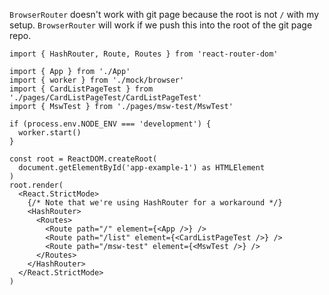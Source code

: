 
`BrowserRouter` doesn't work with git page because the root is not `/` with my setup. `BrowserRouter` will work if we push this into the root of the git page repo.

```tsx
import { HashRouter, Route, Routes } from 'react-router-dom'

import { App } from './App'
import { worker } from './mock/browser'
import { CardListPageTest } from './pages/CardListPageTest/CardListPageTest'
import { MswTest } from './pages/msw-test/MswTest'

if (process.env.NODE_ENV === 'development') {
  worker.start()
}

const root = ReactDOM.createRoot(
  document.getElementById('app-example-1') as HTMLElement
)
root.render(
  <React.StrictMode>
    {/* Note that we're using HashRouter for a workaround */}
    <HashRouter>
      <Routes>
        <Route path="/" element={<App />} />
        <Route path="/list" element={<CardListPageTest />} />
        <Route path="/msw-test" element={<MswTest />} />
      </Routes>
    </HashRouter>
  </React.StrictMode>
)


```